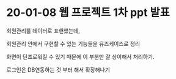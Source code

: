 # 20-01-08 웹 프로젝트 1차 ppt 발표

회원관리를 데이터로 표핸했는데,



회원관리 안에서 구현할 수 있는 기능들을 유즈케이스로 정리

화면이 단조로워질 수 있기 때문에 이 부분만 잘 상이해서 처리하기.

로그인은 DB연동하는 것 부터 해서 확장해나기

